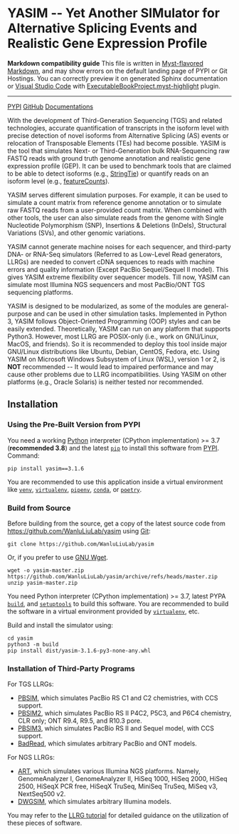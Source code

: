 # YASIM -- Yet Another SIMulator for Alternative Splicing Events and Realistic Gene Expression Profile

**Markdown compatibility guide** This file is written in [Myst-flavored Markdown](https://myst-parser.readthedocs.io/), and may show errors on the default landing page of PYPI or Git Hostings. You can correctly preview it on generated Sphinx documentation or [Visual Studio Code](https://code.visualstudio.com) with [ExecutableBookProject.myst-highlight](https://marketplace.visualstudio.com/items?itemName=ExecutableBookProject.myst-highlight) plugin.

---

[PYPI](https://pypi.org/project/yasim/) [GitHub](https://github.com/WanluLiuLab/yasim) [Documentations](https://labw.org/yasim-docs/)

With the development of Third-Generation Sequencing (TGS) and related technologies, accurate quantification of transcripts in the isoform level with precise detection of novel isoforms from Alternative Splicing (AS) events or relocation of Transposable Elements (TEs) had become possible. YASIM is the tool that simulates Next- or Third-Generation bulk RNA-Sequencing raw FASTQ reads with ground truth genome annotation and realistic gene expression profile (GEP). It can be used to benchmark tools that are claimed to be able to detect isoforms (e.g., [StringTie](https://ccb.jhu.edu/software/stringtie/)) or quantify reads on an isoform level (e.g., [featureCounts](https://subread.sourceforge.net/featureCounts.html)).

YASIM serves different simulation purposes. For example, it can be used to simulate a count matrix from reference genome annotation or to simulate raw FASTQ reads from a user-provided count matrix. When combined with other tools, the user can also simulate reads from the genome with Single Nucleotide Polymorphism (SNP), Insertions \& Deletions (InDels), Structural Variations (SVs), and other genomic variations.

YASIM cannot generate machine noises for each sequencer, and third-party DNA- or RNA-Seq simulators (Referred to as Low-Level Read generators, LLRGs) are needed to convert cDNA sequences to reads with machine errors and quality information (Except PacBio Sequel/Sequel II model). This gives YASIM extreme flexibility over sequencer models. Till now, YASIM can simulate most Illumina NGS sequencers and most PacBio/ONT TGS sequencing platforms.

YASIM is designed to be modularized, as some of the modules are general-purpose and can be used in other simulation tasks. Implemented in Python 3, YASIM follows Object-Oriented Programming (OOP) styles and can be easily extended. Theoretically, YASIM can run on any platform that supports Python3. However, most LLRG are POSIX-only (i.e., work on GNU/Linux, MacOS, and friends). So it is recommended to deploy this tool inside major GNU/Linux distributions like Ubuntu, Debian, CentOS, Fedora, etc. Using YASIM on Microsoft Windows Subsystem of Linux (WSL), version 1 or 2, is **NOT** recommended -- It would lead to impaired performance and may cause other problems due to LLRG incompatibilities. Using YASIM on other platforms (e.g., Oracle Solaris) is neither tested nor recommended.

## Installation

### Using the Pre-Built Version from PYPI

You need a working [Python](https://www.python.org) interpreter (CPython implementation) >= 3.7 (**recommended 3.8**) and the latest [`pip`](https://pip.pypa.io/) to install this software from [PYPI](https://pypi.org). Command:

```shell
pip install yasim==3.1.6
```

You are recommended to use this application inside a virtual environment like [`venv`](https://docs.python.org/3/library/venv.html), [`virtualenv`](https://virtualenv.pypa.io), [`pipenv`](https://pipenv.pypa.io), [`conda`](https://conda.io), or [`poetry`](https://python-poetry.org).

### Build from Source

Before building from the source, get a copy of the latest source code from <https://github.com/WanluLiuLab/yasim> using [Git](https://git-scm.com):

```shell
git clone https://github.com/WanluLiuLab/yasim
```

Or, if you prefer to use [GNU Wget](https://www.gnu.org/software/wget).

```shell
wget -o yasim-master.zip https://github.com/WanluLiuLab/yasim/archive/refs/heads/master.zip
unzip yasim-master.zip
```

You need Python interpreter (CPython implementation) >= 3.7, latest PYPA [`build`](https://pypa-build.readthedocs.io), and [`setuptools`](https://setuptools.pypa.io/) to build this software. You are recommended to build the software in a virtual environment provided by [`virtualenv`](https://virtualenv.pypa.io), etc.

Build and install the simulator using:

```shell
cd yasim
python3 -m build
pip install dist/yasim-3.1.6-py3-none-any.whl
```

### Installation of Third-Party Programs

For TGS LLRGs:

- [PBSIM](https://github.com/yukiteruono/pbsim), which simulates PacBio RS C1 and C2 chemistries, with CCS support.
- [PBSIM2](https://github.com/yukiteruono/pbsim2), which simulates PacBio RS II P4C2, P5C3, and P6C4 chemistry, CLR only; ONT R9.4, R9.5, and R10.3 pore.
- [PBSIM3](https://github.com/yukiteruono/pbsim3), which simulates PacBio RS II and Sequel model, with CCS support.
- [BadRead](https://github.com/rrwick/Badread), which simulates arbitrary PacBio and ONT models.

For NGS LLRGs:

- [ART](https://www.niehs.nih.gov/research/resources/software/biostatistics/art/index.cfm), which simulates various Illumina NGS platforms. Namely, GenomeAnalyzer I, GenomeAnalyzer II, HiSeq 1000, HiSeq 2000, HiSeq 2500, HiSeqX PCR free, HiSeqX TruSeq, MiniSeq TruSeq, MiSeq v3, NextSeq500 v2.
- [DWGSIM](https://github.com/nh13/DWGSIM), which simulates arbitrary Illumina models.

You may refer to the [LLRG tutorial](https://labw.org/yasim-docs/src/tutorial/llrg/index.ipynb.html) for detailed guidance on the utilization of these pieces of software.
